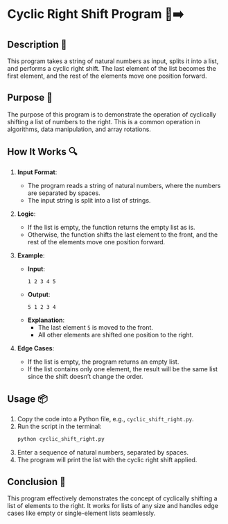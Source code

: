 # Cyclic Right Shift Program 🔄➡️

## Description 📝

This program takes a string of natural numbers as input, splits it into a list, and performs a cyclic right shift.
The last element of the list becomes the first element, and the rest of the elements move one position forward.

## Purpose 🎯

The purpose of this program is to demonstrate the operation of cyclically shifting a list of numbers to the right.
This is a common operation in algorithms, data manipulation, and array rotations.

## How It Works 🔍

1. **Input Format**:

    - The program reads a string of natural numbers, where the numbers are separated by spaces.
    - The input string is split into a list of strings.

2. **Logic**:

    - If the list is empty, the function returns the empty list as is.
    - Otherwise, the function shifts the last element to the front, and the rest of the elements move one position forward.

3. **Example**:

    - **Input**:
        ```
        1 2 3 4 5
        ```
    - **Output**:
        ```
        5 1 2 3 4
        ```
    - **Explanation**:
        - The last element `5` is moved to the front.
        - All other elements are shifted one position to the right.

4. **Edge Cases**:
    - If the list is empty, the program returns an empty list.
    - If the list contains only one element, the result will be the same list since the shift doesn’t change the order.

## Usage 📦

1. Copy the code into a Python file, e.g., `cyclic_shift_right.py`.
2. Run the script in the terminal:
    ```bash
    python cyclic_shift_right.py
    ```
3. Enter a sequence of natural numbers, separated by spaces.
4. The program will print the list with the cyclic right shift applied.

## Conclusion 🚀

This program effectively demonstrates the concept of cyclically shifting a list of elements to the right.
It works for lists of any size and handles edge cases like empty or single-element lists seamlessly.
